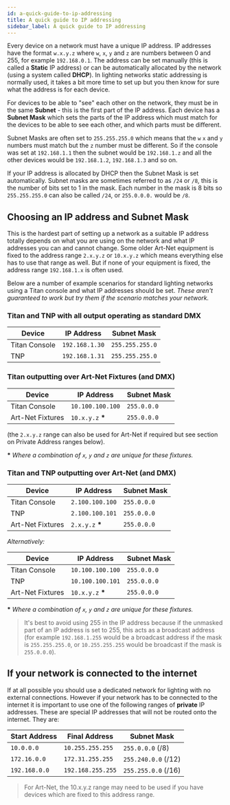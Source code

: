 ```yaml
---
id: a-quick-guide-to-ip-addressing
title: A quick guide to IP addressing
sidebar_label: A quick guide to IP addressing
---
```


Every device on a network must have a unique IP address. IP addresses have the format `w.x.y.z` where `w`, `x`, `y` and `z` are numbers between 0 and 255, for example `192.168.0.1`. The address can be set manually (this is called a **Static** IP address) or can be automatically allocated by the network (using a system called **DHCP**). In lighting networks static addressing is normally used, it takes a bit more time to set up but you then know for sure what the address is for each device.

For devices to be able to "see" each other on the network, they must be in the same **Subnet** - this is the first part of the IP address. Each device has a **Subnet Mask** which sets the parts of the IP address which must match for the devices to be able to see each other, and which parts must be different. 

Subnet Masks are often set to `255.255.255.0` which means that the `w` `x` and `y` numbers must match but the `z` number must be different. So if the console was set at `192.168.1.1` then the subnet would be `192.168.1.z` and all the other devices would be `192.168.1.2`, `192.168.1.3` and so on.

If your IP address is allocated by DHCP then the Subnet Mask is set automatically. Subnet masks are sometimes referred to as `/24` or `/8`, this is the number of bits set to 1 in the mask. Each number in the mask is 8 bits so `255.255.255.0` can also be called `/24`, or `255.0.0.0.` would be `/8`.


Choosing an IP address and Subnet Mask
--------------------------------------

This is the hardest part of setting up a network as a suitable IP address totally depends on what you are using on the network and what IP addresses you can and cannot change. Some older Art-Net equipment is fixed to the address range `2.x.y.z` or `10.x.y.z` which means everything else has to use that range as well. But if none of your equipment is fixed, the address range `192.168.1.x` is often used.

Below are a number of example scenarios for standard lighting networks using a Titan console and what IP addresses should be set. *These aren't guaranteed to work but try them if the scenario matches your network.*

### Titan and TNP with all output operating as standard DMX

Device            | IP Address        | Subnet Mask
---               | ---               | ---
Titan Console     | `192.168.1.30`    | `255.255.255.0`
TNP               | `192.168.1.31`    | `255.255.255.0`

### Titan outputting over Art-Net Fixtures (and DMX)

Device            | IP Address        | Subnet Mask
---               | ---               | ---
Titan Console     | `10.100.100.100`  | `255.0.0.0`
Art-Net Fixtures  | `10.x.y.z` **\*** | `255.0.0.0`

(the `2.x.y.z` range can also be used for Art-Net if required but see section on Private Address ranges below).

**\*** *Where a combination of `x`, `y` and `z` are unique for these fixtures.*

### Titan and TNP outputting over Art-Net (and DMX)

Device            | IP Address        | Subnet Mask
---               | ---               | ---
Titan Console     | `2.100.100.100`   | `255.0.0.0`
TNP               | `2.100.100.101`   | `255.0.0.0`
Art-Net Fixtures  | `2.x.y.z` **\***  | `255.0.0.0`

*Alternatively:*

Device            | IP Address        | Subnet Mask
---               | ---               | ---
Titan Console     | `10.100.100.100`  | `255.0.0.0`
TNP               | `10.100.100.101`  | `255.0.0.0`
Art-Net Fixtures  | `10.x.y.z` **\*** | `255.0.0.0`

**\*** *Where a combination of `x`, `y` and `z` are unique for these fixtures.*

> It's best to avoid using 255 in the IP address because if the unmasked part of an IP address is set to 255, this acts as a broadcast address (for example `192.168.1.255` would be a broadcast address if the mask is `255.255.255.0`, or `10.255.255.255` would be broadcast if the mask is `255.0.0.0`).

If your network is connected to the internet
-------------------------

If at all possible you should use a dedicated network for lighting with no external connections. However if your network has to be connected to the internet it is important to use one of the following ranges of **private** IP addresses. These are special IP addresses that will not
be routed onto the internet. They are:

Start Address  | Final Address    | Subnet Mask
--- | --- | ---
`10.0.0.0` | `10.255.255.255` | `255.0.0.0` (/8)
`172.16.0.0` | `172.31.255.255` | `255.240.0.0` (/12)
`192.168.0.0` | `192.168.255.255` | `255.255.0.0` (/16)

> For Art-Net, the 10.x.y.z range may need to be used if you have devices which are fixed to this address range.
